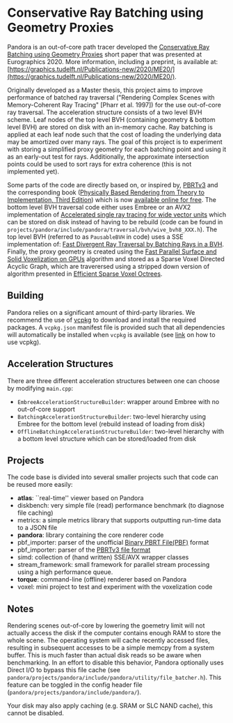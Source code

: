 # Conservative Ray Batching using Geometry Proxies
Pandora is an out-of-core path tracer developed the [Conservative Ray Batching using Geometry Proxies](https://diglib.eg.org/handle/10.2312/egs20201006) short paper that was presented at Eurographics 2020.
More information, including a preprint, is available at: [https://graphics.tudelft.nl/Publications-new/2020/ME20/](https://graphics.tudelft.nl/Publications-new/2020/ME20/).

Originally developed as a Master thesis, this project aims to improve performance of batched ray traversal ("Rendering Complex Scenes with Memory-Coherent Ray Tracing" [Pharr et al. 1997]) for the use out-of-core ray traversal.
The acceleration structure consists of a two level BVH scheme.
Leaf nodes of the top level BVH (containing geometry & bottom level BVH) are stored on disk with an in-memory cache.
Ray batching is applied at each leaf node such that the cost of loading the underlying data may be amortized over many rays.
The goal of this project is to experiment with storing a simplified proxy geometry for each batching point and using it as an early-out test for rays.
Additionally, the approximate intersection points could be used to sort rays for extra coherence (this is not implemented yet).

Some parts of the code are directly based on, or inspired by, [PBRTv3](https://github.com/mmp/pbrt-v3) and the corresponding book ([Physically Based Rendering from Theory to Implementation, Third Edition](http://www.pbrt.org/)) which is now [available online for free](https://www.pbr-book.org/).
The bottom level BVH traversal code either uses Embree or an AVX2 implementation of [Accelerated single ray tracing for wide vector units](https://dl.acm.org/citation.cfm?id=3105785) which can be stored on disk instead of having to be rebuild (code can be found in `projects/pandora/include/pandora/traversal/bvh/wive_bvh8_XXX.h`).
The top level BVH (referred to as `PausableBVH` in code) uses a SSE implementation of: [Fast Divergent Ray Traversal by Batching Rays in a BVH](https://dspace.library.uu.nl/handle/1874/343844).
Finally, the proxy geometry is created using the [Fast Parallel Surface and Solid Voxelization on GPUs](http://research.michael-schwarz.com/publ/files/vox-siga10.pdf) algorithm and stored as a Sparse Voxel Directed Acyclic Graph,
which are traverersed using a stripped down version of algorithm presented in [Efficient Sparse Voxel Octrees](https://research.nvidia.com/publication/efficient-sparse-voxel-octrees).


## Building
Pandora relies on a significant amount of third-party libraries.
We recommend the use of [vcpkg](https://github.com/microsoft/vcpkg) to download and install the required packages.
A `vcpkg.json` manifest file is provided such that all dependencies will automatically be installed when `vcpkg` is available (see [link](https://github.com/microsoft/vcpkg) on how to use vcpkg).


## Acceleration Structures
There are three different acceleration structures between one can choose by modifying `main.cpp`:

- `EmbreeAccelerationStructureBuilder`:				wrapper around Embree with no out-of-core support
- `BatchingAccelerationStructureBuilder`:			two-level hierarchy using Embree for the bottom level (rebuild instead of loading from disk)
- `OfflineBatchingAccelerationStructureBuilder`:	two-level hierarchy with a bottom level structure which can be stored/loaded from disk


## Projects
The code base is divided into several smaller projects such that code can be reused more easily:

- **atlas**:			``real-time'' viewer based on Pandora
- diskbench:		very simple file (read) performance benchmark (to diagnose file caching)
- metrics:			a simple metrics library that supports outputting run-time data to a JSON file
- **pandora**:		library containing the core renderer code
- pbf_importer:		parser of the unofficial [Binary PBRT File(PBF)](https://github.com/ingowald/pbrt-parser) format
- pbf_importer:		parser of the [PBRTv3 file format](https://www.pbrt.org/fileformat-v3)
- simd:				collection of (hand written) SSE/AVX wrapper classes
- stream_framework:	small framework for parallel stream processing using a high performance queue.
- **torque**:		command-line (offline) renderer based on Pandora
- voxel:			mini project to test and experiment with the voxelization code


## Notes
Rendering scenes out-of-core by lowering the goemetry limit will not actually access the disk if the computer contains enough RAM to store the whole scene.
The operating system will cache recently accessed files, resulting in subsequent accesses to be a simple memcpy from a system buffer.
This is much faster than actual disk reads so be aware when benchmarking.
In an effort to disable this behavior, Pandora optionally uses Direct I/O to bypass this file cache (see ```pandora/projects/pandora/include/pandora/utility/file_batcher.h```).
This feature can be toggled in the config header file (```pandora/projects/pandora/include/pandora/```).

Your disk may also apply caching (e.g. SRAM or SLC NAND cache), this cannot be disabled.